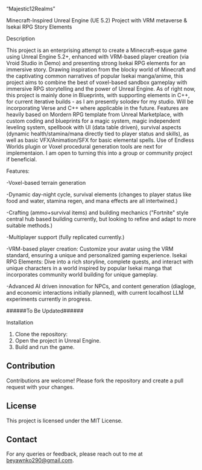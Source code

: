 “Majestic12Realms”

Minecraft-Inspired Unreal Engine (UE 5.2) Project with VRM metaverse & Isekai RPG Story Elements

Description

This project is an enterprising attempt to create a Minecraft-esque game using Unreal Engine 5.2+, enhanced with VRM-based player creation (via Vroid Studio in Demo) and presenting strong Isekai RPG elements for an immersive story. Drawing inspiration from the blocky world of Minecraft and the captivating common narratives of popular Isekai manga/anime, this project aims to combine the best of voxel-based sandbox gameplay with immersive RPG storytelling and the power of Unreal Engine. As of right now, this project is mainly done in Blueprints, with supporting elements in C++, for current iterative builds - as I am presently solodev for my studio. Will be incorporating Verse and C++ where applicable in the future. Features are heavily based on Mordern RPG template from Unreal Marketplace, with custom coding and blueprints for a magic system, magic independent leveling system, spellbook with UI (data table driven), survival aspects (dynamic health/stamina/mana directly tied to player status and skills), as well as basic VFX/Animation/SFX for basic elemental spells. Use of Endless Worlds plugin or Voxel procedural generation tools are next for implementaion. I am open to turning this into a group or community project if beneficial.

Features:

  -Voxel-based terrain generation
  
  -Dynamic day-night cycle, survival elements (changes to player status like food and water, stamina regen, and mana effects are all intertwined.)
  
  -Crafting (ammo+survival items) and building mechanics ("Fortnite" style central hub based building currently, but looking to refine and adapt to more suitable methods.)
  
  -Multiplayer support (fully replicated currently.)
  
  -VRM-based player creation: Customize your avatar using the VRM standard, ensuring a unique and personalized gaming experience.
  Isekai RPG Elements: Dive into a rich storyline, complete quests, and interact with unique characters in a world inspired by popular   Isekai manga that incorporates community world building for unique gameplay.
  
  -Advanced AI driven innovation for NPCs, and content generation (diagloge, and economic interactions initially planned), with current localhost LLM experiments currently in progress.

######To Be Updated######

Installation

1. Clone the repository:
2. Open the project in Unreal Engine.
3. Build and run the game.

## Contribution

Contributions are welcome! Please fork the repository and create a pull request with your changes.

## License

This project is licensed under the MIT License.

## Contact

For any queries or feedback, please reach out to me at beyawnko290@gmail.com.
